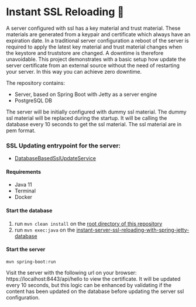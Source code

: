 # Instant SSL Reloading 🔐
A server configured with ssl has a key material and trust material. These materials are generated from a keypair and certificate which always have an expiration date.
In a traditional server configuration a reboot of the server is required to apply the latest key material and trust material changes when the keystore and truststore are changed.
A downtime is therefore unavoidable. This project demonstrates with a basic setup how update the server certificate from an external source without the need of restarting your server. In this way you can achieve zero downtime.

The repository contains:
 - Server, based on Spring Boot with Jetty as a server engine
 - PostgreSQL DB

The server will be initially configured with dummy ssl material. The dummy ssl material will be replaced during the startup.
It will be calling the database every 10 seconds to get the ssl material. The ssl material are in pem format.

### SSL Updating entrypoint for the server:
 - [DatabaseBasedSslUpdateService](src/main/java/nl/altindag/server/service/DatabaseBasedSslUpdateService.java)

#### Requirements
 - Java 11
 - Terminal
 - Docker

#### Start the database
1. run `mvn clean install` on the [root directory of this repository](https://github.com/Hakky54/java-tutorials/)
2. run `mvn exec:java` on the [instant-server-ssl-reloading-with-spring-jetty-database](.)

#### Start the server
```
mvn spring-boot:run
```
Visit the server with the following url on your browser: https://localhost:8443/api/hello to view the certificate. It will be updated every 10 seconds, but this logic can be enhanced by validating if the content has been updated on the database before updating the server ssl configuration.

